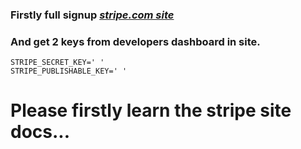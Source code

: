 <h3>Firstly full signup <a href="https://stripe.com/"><i>stripe.com site</i></a> </h3>

<h3>And get 2 keys from developers dashboard in site.</h3>

```commandline
STRIPE_SECRET_KEY=' '
STRIPE_PUBLISHABLE_KEY=' '
```
<h1>Please firstly learn the stripe site docs...</h1>
